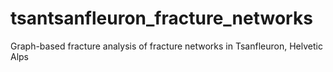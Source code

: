 # tsantsanfleuron_fracture_networks
Graph-based fracture analysis of fracture networks in Tsanfleuron, Helvetic Alps
